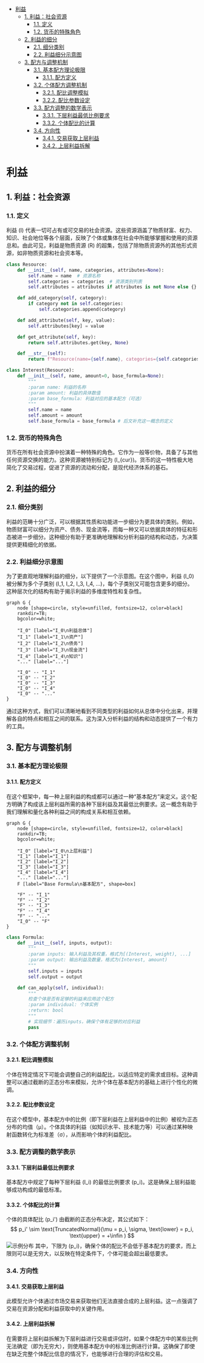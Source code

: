 
- [利益](#利益)
    - [1. 利益：社会资源](#1-利益社会资源)
        - [1.1. 定义](#11-定义)
        - [1.2. 货币的特殊角色](#12-货币的特殊角色)
    - [2. 利益的细分](#2-利益的细分)
        - [2.1. 细分类别](#21-细分类别)
        - [2.2. 利益细分示意图](#22-利益细分示意图)
    - [3. 配方与调整机制](#3-配方与调整机制)
        - [3.1. 基本配方理论极限](#31-基本配方理论极限)
            - [3.1.1. 配方定义](#311-配方定义)
        - [3.2. 个体配方调整机制](#32-个体配方调整机制)
            - [3.2.1. 配比调整模拟](#321-配比调整模拟)
            - [3.2.2. 配比参数设定](#322-配比参数设定)
        - [3.3. 配方调整的数学表示](#33-配方调整的数学表示)
            - [3.3.1. 下层利益最低比例要求](#331-下层利益最低比例要求)
            - [3.3.2. 个体配比的计算](#332-个体配比的计算)
        - [3.4. 方向性](#34-方向性)
            - [3.4.1. 交易获取上层利益](#341-交易获取上层利益)
            - [3.4.2. 上层利益拆解](#342-上层利益拆解)


# 利益

## 1. 利益：社会资源

### 1.1. 定义
利益 \(I\) 代表一切可占有或可交易的社会资源。这些资源涵盖了物质财富、权力、知识、社会地位等各个层面，反映了个体或集体在社会中所能够掌握和使用的资源总和。由此可见，利益是物质资源 \(R\) 的超集，包括了除物质资源外的其他形式资源，如非物质资源和社会资本等。

```python
class Resource:
    def __init__(self, name, categories, attributes=None):
        self.name = name  # 资源名称
        self.categories = categories  # 资源类别列表
        self.attributes = attributes if attributes is not None else {}

    def add_category(self, category):
        if category not in self.categories:
            self.categories.append(category)

    def add_attribute(self, key, value):
        self.attributes[key] = value

    def get_attribute(self, key):
        return self.attributes.get(key, None)

    def __str__(self):
        return f"Resource(name={self.name}, categories={self.categories}, attributes={self.attributes})"
```

```python
class Interest(Resource):
    def __init__(self, name, amount=0, base_formula=None):
        """
        :param name: 利益的名称
        :param amount: 利益的具体数值
        :param base_formula: 利益对应的基本配方（可选）
        """
        self.name = name
        self.amount = amount
        self.base_formula = base_formula # 后文补充这一概念的定义
```

### 1.2. 货币的特殊角色
货币在所有社会资源中扮演着一种特殊的角色。它作为一般等价物，具备了与其他任何资源交换的能力。这种资源被特别标记为 \(I_{cur}\)。货币的这一特性极大地简化了交易过程，促进了资源的流动和分配，是现代经济体系的基石。

## 2. 利益的细分

### 2.1. 细分类别
利益的范畴十分广泛，可以根据其性质和功能进一步细分为更具体的类别。例如，物质财富可以细分为资产、债务、现金流等，而每一种又可以依据具体的特征和形态被进一步细分。这种细分有助于更准确地理解和分析利益的结构和动态，为决策提供更精细化的依据。

### 2.2. 利益细分示意图
为了更直观地理解利益的细分，以下提供了一个示意图。在这个图中，利益 \(I_0\) 被分解为多个子类别 \(I_1, I_2, I_3, I_4, ...\)，每个子类别又可能包含更多的细分。这种层次化的结构有助于揭示利益的多维度特性和复杂性。

```graphviz
graph G {
    node [shape=circle, style=unfilled, fontsize=12, color=black]
    rankdir=TB;
    bgcolor=white;

    "I_0" [label="I_0\n利益总体"]
    "I_1" [label="I_1\n资产"]
    "I_2" [label="I_2\n债务"]
    "I_3" [label="I_3\n现金流"]
    "I_4" [label="I_4\n知识"]
    "..." [label="..."]

    "I_0" -- "I_1"
    "I_0" -- "I_2"
    "I_0" -- "I_3"
    "I_0" -- "I_4"
    "I_0" -- "..."
}
```

通过这种方式，我们可以清晰地看到不同类型的利益如何从总体中分化出来，并理解各自的特点和相互之间的联系。这为深入分析利益的结构和动态提供了一个有力的工具。

## 3. 配方与调整机制

### 3.1. 基本配方理论极限

#### 3.1.1. 配方定义
在这个框架中，每一种上层利益的构成都可以通过一种“基本配方”来定义。这个配方明确了构成该上层利益所需的各种下层利益及其最低比例要求。这一概念有助于我们理解和量化各种利益之间的构成关系和相互依赖。

```graphviz
graph G {
    node [shape=circle, style=unfilled, fontsize=12, color=black]
    rankdir=TB;
    bgcolor=white;

    "I_0" [label="I_0\n上层利益"]
    "I_1" [label="I_1"]
    "I_2" [label="I_2"]
    "I_3" [label="I_3"]
    "I_4" [label="I_4"]
    "..." [label="..."]
    F [label="Base Formula\n基本配方", shape=box]

    "F" -- "I_1"
    "F" -- "I_2"
    "F" -- "I_3"
    "F" -- "I_4"
    "F" -- "..."
    "I_0" -- "F"
}
```
```python
class Formula:
    def __init__(self, inputs, output):
        """
        :param inputs: 输入利益及其权重，格式为[(Interest, weight), ...]
        :param output: 输出利益及数量，格式为(Interest, amount)
        """
        self.inputs = inputs
        self.output = output

    def can_apply(self, individual):
        """
        检查个体是否有足够的利益来应用这个配方
        :param individual: 个体实例
        :return: bool
        """
        # 实现细节：遍历inputs，确保个体有足够的对应利益
        pass
```

### 3.2. 个体配方调整机制

#### 3.2.1. 配比调整模拟
个体在特定情况下可能会调整自己的利益配比，以适应特定的需求或目标。这种调整可以通过截断的正态分布来模拟，允许个体在基本配方的基础上进行个性化的微调。

#### 3.2.2. 配比参数设定
在这个模型中，基本配方中的比例（即下层利益在上层利益中的比例）被视为正态分布的均值（μ）。个体具体的利益（如知识水平、技术能力等）可以通过某种映射函数转化为标准差（σ），从而影响个体的利益配比。

### 3.3. 配方调整的数学表示

#### 3.3.1. 下层利益最低比例要求
基本配方中规定了每种下层利益 \(I_i\) 的最低比例要求 \(p_i\)。这是确保上层利益能够成功构成的最低标准。

#### 3.3.2. 个体配比的计算
个体的具体配比 \(p_i'\) 由截断的正态分布决定，其公式如下：
$$ p_i' \sim \text{TruncatedNormal}(\mu = p_i, \sigma, \text{lower} = p_i, \text{upper} = +\infin ) $$ 
![示例分布](..\pic\微信图片_20240329133227.png)
其中，下限为 \(p_i\)，确保个体的配比不会低于基本配方的要求，而上限则可以是无穷大，以反映在特定条件下，个体可能会超出最低要求。

### 3.4. 方向性

#### 3.4.1. 交易获取上层利益
此模型允许个体通过市场交易来获取他们无法直接合成的上层利益。这一点强调了交易在资源分配和利益获取中的关键作用。

#### 3.4.2. 上层利益拆解
在需要将上层利益拆解为下层利益进行交易或评估时，如果个体配方中的某些比例无法确定（即为无穷大），则使用基本配方中的标准比例进行计算。这确保了即使在缺乏完整个体配比信息的情况下，也能够进行合理的评估和交易。

